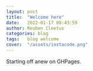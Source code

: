 ```yaml
---
layout: post
title:  "Welcome here"
date:   2022-01-17 08:43:59
author: Reuben Cleetus
categories: blog
tags:	blog welcome
cover:  "/assets/instacode.png"
---
```


Starting off anew on GHPages.